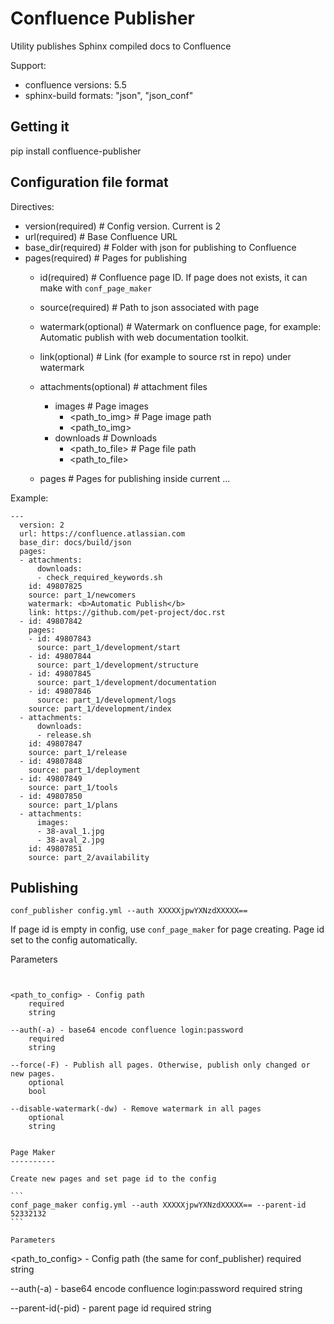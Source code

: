 Confluence Publisher
====================

Utility publishes Sphinx compiled docs to Confluence

Support:

 - confluence versions: 5.5
 - sphinx-build formats: "json", "json_conf"


Getting it
----------

pip install confluence-publisher


Configuration file format
-------------------------

Directives:

- version(required)  # Config version. Current is 2
- url(required)  # Base Confluence URL
- base_dir(required)  # Folder with json for publishing to Confluence
- pages(required)  # Pages for publishing
    - id(required)  # Confluence page ID. If page does not exists, it can make with `conf_page_maker` 
    - source(required)  # Path to json associated with page
    - watermark(optional)  # Watermark on confluence page, for example: Automatic publish with web documentation toolkit.
    - link(optional)  # Link (for example to source rst in repo) under watermark 
    - attachments(optional)  # attachment files
        - images  # Page images
            - <path_to_img>  # Page image path
            - <path_to_img>
        - downloads # Downloads
            - <path_to_file>  # Page file path
            - <path_to_file>
            
    - pages  # Pages for publishing inside current
        ...

Example:

```
---
  version: 2
  url: https://confluence.atlassian.com
  base_dir: docs/build/json
  pages:
  - attachments:
      downloads:
      - check_required_keywords.sh
    id: 49807825
    source: part_1/newcomers
    watermark: <b>Automatic Publish</b>
    link: https://github.com/pet-project/doc.rst
  - id: 49807842
    pages:
    - id: 49807843
      source: part_1/development/start
    - id: 49807844
      source: part_1/development/structure
    - id: 49807845
      source: part_1/development/documentation
    - id: 49807846
      source: part_1/development/logs
    source: part_1/development/index
  - attachments:
      downloads:
      - release.sh
    id: 49807847
    source: part_1/release
  - id: 49807848
    source: part_1/deployment
  - id: 49807849
    source: part_1/tools
  - id: 49807850
    source: part_1/plans
  - attachments:
      images:
      - 38-aval_1.jpg
      - 38-aval_2.jpg
    id: 49807851
    source: part_2/availability
```

Publishing
----------

```
conf_publisher config.yml --auth XXXXXjpwYXNzdXXXXX==
```

If page id is empty in config, use ``conf_page_maker`` for page creating. Page id set to the config automatically.


Parameters
~~~~~~~~~~


<path_to_config> - Config path
    required
    string
    
--auth(-a) - base64 encode confluence login:password
    required
    string
    
--force(-F) - Publish all pages. Otherwise, publish only changed or new pages.
    optional
    bool
    
--disable-watermark(-dw) - Remove watermark in all pages
    optional
    string


Page Maker
----------

Create new pages and set page id to the config 

```
conf_page_maker config.yml --auth XXXXXjpwYXNzdXXXXX== --parent-id 52332132
```

Parameters
~~~~~~~~~~

<path_to_config> - Config path (the same for conf_publisher)
    required
    string
    
--auth(-a) - base64 encode confluence login:password
    required
    string

--parent-id(-pid) - parent page id
    required
    string
